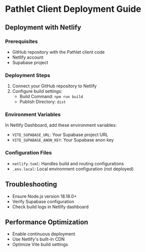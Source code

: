 # Pathlet Client Deployment Guide

## Deployment with Netlify

### Prerequisites
- GitHub repository with the Pathlet client code
- Netlify account
- Supabase project

### Deployment Steps
1. Connect your GitHub repository to Netlify
2. Configure build settings:
   - Build Command: `npm run build`
   - Publish Directory: `dist`

### Environment Variables
In Netlify Dashboard, add these environment variables:
- `VITE_SUPABASE_URL`: Your Supabase project URL
- `VITE_SUPABASE_ANON_KEY`: Your Supabase anon key

### Configuration Files
- `netlify.toml`: Handles build and routing configurations
- `.env.local`: Local environment configuration (not deployed)

## Troubleshooting
- Ensure Node.js version 18.18.0+
- Verify Supabase configuration
- Check build logs in Netlify dashboard

## Performance Optimization
- Enable continuous deployment
- Use Netlify's built-in CDN
- Optimize Vite build settings

